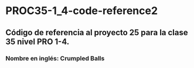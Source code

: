 # PROC35-1_4-code-reference2
## Código de referencia al proyecto 25 para la clase 35 nivel PRO 1-4.
### Nombre en inglés: Crumpled Balls 
